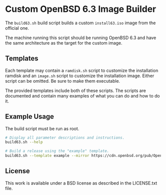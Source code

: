 # Custom OpenBSD 6.3 Image Builder

The `build63.sh` build script builds a custom `install63.iso` image from the official one.

The machine running this script should be running OpenBSD 6.3 and have the same architecture as the target for the custom image.

## Templates

Each template may contain a `ramdisk.sh` script to customize the installation ramdisk and an `image.sh` script to customize the installation image. Either script can be omitted. Be sure to make them executable.

The provided templates include both of these scripts. The scripts are documented and contain many examples of what you can do and how to do it.

## Example Usage

The build script must be run as root.

```sh
# Display all parameter descriptions and instructions.
build63.sh --help

# Build a release using the "example" template.
build63.sh --template example --mirror https://cdn.openbsd.org/pub/OpenBSD
```

## License

This work is available under a BSD license as described in the LICENSE.txt file.
